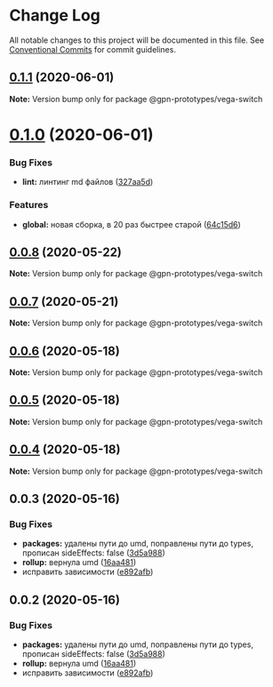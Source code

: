 # Change Log

All notable changes to this project will be documented in this file.
See [Conventional Commits](https://conventionalcommits.org) for commit guidelines.

## [0.1.1](https://github.com/gpn-prototypes/vega-ui/compare/@gpn-prototypes/vega-switch@0.1.0...@gpn-prototypes/vega-switch@0.1.1) (2020-06-01)

**Note:** Version bump only for package @gpn-prototypes/vega-switch





# [0.1.0](https://github.com/gpn-prototypes/vega-ui/compare/@gpn-prototypes/vega-switch@0.0.8...@gpn-prototypes/vega-switch@0.1.0) (2020-06-01)


### Bug Fixes

* **lint:** линтинг md файлов ([327aa5d](https://github.com/gpn-prototypes/vega-ui/commit/327aa5d3aa706f0e164a572ae1360d504e89979d))


### Features

* **global:** новая сборка, в 20 раз быстрее старой ([64c15d6](https://github.com/gpn-prototypes/vega-ui/commit/64c15d6c8e5934386d2820e120b64bb7ed2391f3))





## [0.0.8](https://github.com/gpn-prototypes/vega-ui/compare/@gpn-prototypes/vega-switch@0.0.7...@gpn-prototypes/vega-switch@0.0.8) (2020-05-22)

**Note:** Version bump only for package @gpn-prototypes/vega-switch





## [0.0.7](https://github.com/gpn-prototypes/vega-ui/compare/@gpn-prototypes/vega-switch@0.0.6...@gpn-prototypes/vega-switch@0.0.7) (2020-05-21)

**Note:** Version bump only for package @gpn-prototypes/vega-switch





## [0.0.6](https://github.com/gpn-prototypes/vega-ui/compare/@gpn-prototypes/vega-switch@0.0.5...@gpn-prototypes/vega-switch@0.0.6) (2020-05-18)

**Note:** Version bump only for package @gpn-prototypes/vega-switch

## [0.0.5](https://github.com/gpn-prototypes/vega-ui/compare/@gpn-prototypes/vega-switch@0.0.4...@gpn-prototypes/vega-switch@0.0.5) (2020-05-18)

**Note:** Version bump only for package @gpn-prototypes/vega-switch

## [0.0.4](https://github.com/gpn-prototypes/vega-ui/compare/@gpn-prototypes/vega-switch@0.0.3...@gpn-prototypes/vega-switch@0.0.4) (2020-05-18)

**Note:** Version bump only for package @gpn-prototypes/vega-switch

## 0.0.3 (2020-05-16)

### Bug Fixes

- **packages:** удалены пути до umd, поправлены пути до types, прописан sideEffects: false ([3d5a988](https://github.com/gpn-prototypes/vega-ui/commit/3d5a98871aece5d6c79be112e2e60ecd0529694e))
- **rollup:** вернула umd ([16aa481](https://github.com/gpn-prototypes/vega-ui/commit/16aa48132ca6c3934b3b12aa079f8645a0efc89b))
- исправить зависимости ([e892afb](https://github.com/gpn-prototypes/vega-ui/commit/e892afb5368b7ed2c6bdd4c77e08917e033f75ed))

## 0.0.2 (2020-05-16)

### Bug Fixes

- **packages:** удалены пути до umd, поправлены пути до types, прописан sideEffects: false ([3d5a988](https://github.com/gpn-prototypes/vega-ui/commit/3d5a98871aece5d6c79be112e2e60ecd0529694e))
- **rollup:** вернула umd ([16aa481](https://github.com/gpn-prototypes/vega-ui/commit/16aa48132ca6c3934b3b12aa079f8645a0efc89b))
- исправить зависимости ([e892afb](https://github.com/gpn-prototypes/vega-ui/commit/e892afb5368b7ed2c6bdd4c77e08917e033f75ed))
